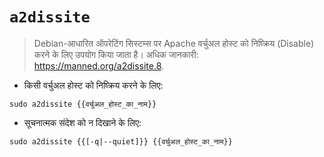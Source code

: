 # `a2dissite`

> Debian-आधारित ऑपरेटिंग सिस्टम्स पर Apache वर्चुअल होस्ट को निष्क्रिय (Disable) करने के लिए उपयोग किया जाता है। 
> अधिक जानकारी: <https://manned.org/a2dissite.8>.

- किसी वर्चुअल होस्ट को निष्क्रिय करने के लिए:

```
sudo a2dissite {{वर्चुअल_होस्ट_का_नाम}}
```

- सूचनात्मक संदेश को न दिखाने के लिए:

```
sudo a2dissite {{[-q|--quiet]}} {{वर्चुअल_होस्ट_का_नाम}}
```
